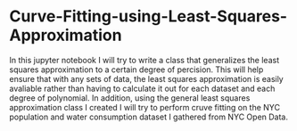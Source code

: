 # Curve-Fitting-using-Least-Squares-Approximation

In this jupyter notebook I will try to write a class that generalizes the least squares approximation to a certain degree of percision. This will help ensure that with any sets of data, the least squares approximation is easily avaliable rather than having to calculate it out for each dataset and each degree of polynomial. In addition, using the general least squares approximation class I created I will try to perform cruve fitting on the NYC population and water consumption dataset I gathered from NYC Open Data.
